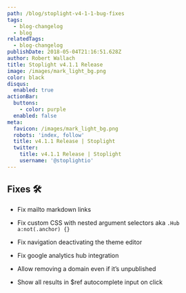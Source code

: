 ```yaml
---
path: /blog/stoplight-v4-1-1-bug-fixes
tags:
  - blog-changelog
  - blog
relatedTags:
  - blog-changelog
publishDate: 2018-05-04T21:16:51.628Z
author: Robert Wallach
title: Stoplight v4.1.1 Release
image: /images/mark_light_bg.png
color: black
disqus:
  enabled: true
actionBar:
  buttons:
    - color: purple
  enabled: false
meta:
  favicon: /images/mark_light_bg.png
  robots: 'index, follow'
  title: v4.1.1 Release | Stoplight
  twitter:
    title: v4.1.1 Release | Stoplight
    username: '@stoplightio'
---
```

## Fixes 🛠

* Fix mailto markdown links

* Fix custom CSS with nested argument selectors aka `.Hub a:not(.anchor) {}`

* Fix navigation deactivating the theme editor

* Fix google analytics hub integration

* Allow removing a domain even if it’s unpublished

* Show all results in $ref autocomplete input on click
